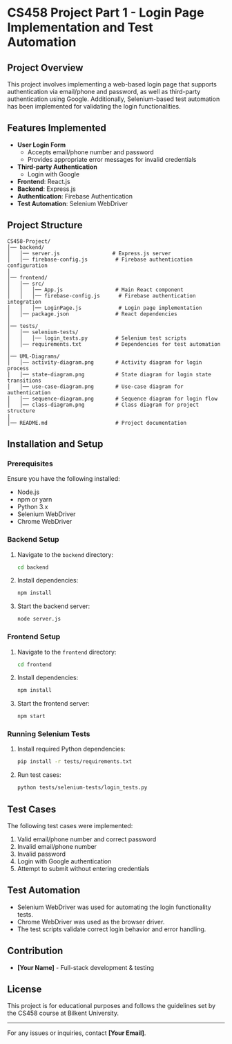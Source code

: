 # CS458 Project Part 1 - Login Page Implementation and Test Automation

## Project Overview

This project involves implementing a web-based login page that supports authentication via email/phone and password, as well as third-party authentication using Google. Additionally, Selenium-based test automation has been implemented for validating the login functionalities.

## Features Implemented

- **User Login Form**
  - Accepts email/phone number and password
  - Provides appropriate error messages for invalid credentials
- **Third-party Authentication**
  - Login with Google
- **Frontend**: React.js
- **Backend**: Express.js
- **Authentication**: Firebase Authentication
- **Test Automation**: Selenium WebDriver

## Project Structure

```
CS458-Project/
│── backend/
│   │── server.js                 # Express.js server
│   │── firebase-config.js         # Firebase authentication configuration
│
│── frontend/
│   │── src/
│   │   │── App.js                 # Main React component
│   │   │── firebase-config.js      # Firebase authentication integration
│   │   │── LoginPage.js            # Login page implementation
│   │── package.json               # React dependencies
│
│── tests/
│   │── selenium-tests/
│   │   │── login_tests.py         # Selenium test scripts
│   │── requirements.txt           # Dependencies for test automation
│
│── UML-Diagrams/
│   │── activity-diagram.png       # Activity diagram for login process
│   │── state-diagram.png          # State diagram for login state transitions
│   │── use-case-diagram.png       # Use-case diagram for authentication
│   │── sequence-diagram.png       # Sequence diagram for login flow
│   │── class-diagram.png          # Class diagram for project structure
│
│── README.md                      # Project documentation
```

## Installation and Setup

### Prerequisites

Ensure you have the following installed:

- Node.js
- npm or yarn
- Python 3.x
- Selenium WebDriver
- Chrome WebDriver

### Backend Setup

1. Navigate to the `backend` directory:
   ```sh
   cd backend
   ```
2. Install dependencies:
   ```sh
   npm install
   ```
3. Start the backend server:
   ```sh
   node server.js
   ```

### Frontend Setup

1. Navigate to the `frontend` directory:
   ```sh
   cd frontend
   ```
2. Install dependencies:
   ```sh
   npm install
   ```
3. Start the frontend server:
   ```sh
   npm start
   ```

### Running Selenium Tests

1. Install required Python dependencies:
   ```sh
   pip install -r tests/requirements.txt
   ```
2. Run test cases:
   ```sh
   python tests/selenium-tests/login_tests.py
   ```

## Test Cases

The following test cases were implemented:

1. Valid email/phone number and correct password
2. Invalid email/phone number
3. Invalid password
4. Login with Google authentication
5. Attempt to submit without entering credentials

## Test Automation

- Selenium WebDriver was used for automating the login functionality tests.
- Chrome WebDriver was used as the browser driver.
- The test scripts validate correct login behavior and error handling.

## Contribution

- **[Your Name]** - Full-stack development & testing

## License

This project is for educational purposes and follows the guidelines set by the CS458 course at Bilkent University.

---

For any issues or inquiries, contact **[Your Email]**.
